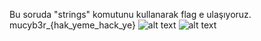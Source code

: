 Bu soruda "strings" komutunu kullanarak flag e ulaşıyoruz.  mucyb3r_{hak_yeme_hack_ye}
![alt text](https://github.com/MuCyberLab/CTF/blob/master/Stegano/files/200.JPG?raw=true)
![alt text](https://github.com/MuCyberLab/CTF/blob/master/Stegano/files/200-2.JPG?raw=true)
